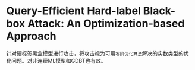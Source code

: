 # Query-Efficient Hard-label Black-box Attack: An Optimization-based Approach
针对硬标签黑盒模型进行攻击，将攻击视为可用`零阶优化算法`解决的实数类型的优化问题。对非连续ML模型如GDBT也有效。